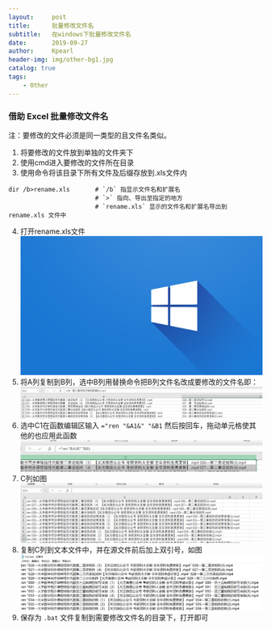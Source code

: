 ```yaml
---
layout:     post
title:      批量修改文件名
subtitle:   在windows下批量修改文件名
date:       2019-09-27
author:     Kpearl
header-img: img/other-bg1.jpg
catalog: true
tags:
    - Other
---
```

### 借助 Excel 批量修改文件名
注：要修改的文件必须是同一类型的且文件名类似。
1. 将要修改的文件放到单独的文件夹下
2. 使用cmd进入要修改的文件所在目录
3. 使用命令将该目录下所有文件及后缀存放到.xls文件内
```
dir /b>rename.xls       # `/b` 指显示文件名和扩展名
                        # `>` 指向、导出至指定的地方
                        # `rename.xls` 显示的文件名和扩展名导出到 rename.xls 文件中
```
4. 打开rename.xls文件
![](img/other-bg1.jpg)
5. 将A列复制到B列，选中B列用替换命令把B列文件名改成要修改的文件名即：
![](img/posts-img/2019092701/5.png)
6. 选中C1在函数编辑区输入 `="ren "&A1&" "&B1` 然后按回车，拖动单元格使其他的也应用此函数
![](img/posts-img/2019092701/6.png)
7. C列如图
![](img/posts-img/2019092701/7.png)
8. 复制C列到文本文件中，并在源文件前后加上双引号，如图
![](img/posts-img/2019092701/8.png)
9. 保存为 `.bat` 文件复制到需要修改文件名的目录下，打开即可